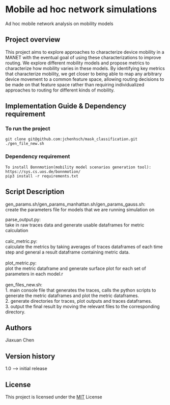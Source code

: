 # Mobile ad hoc network simulations
Ad hoc mobile network analysis on mobility models 

## Project overview
This project aims to explore approaches to characterize device mobility in a MANET with the eventual goal of using these characterizations to improve routing. We explore different mobility models and propose metrics to characterize how mobility varies in these models. By identifying key metrics that characterize mobility, we get closer to being able to map any arbitrary device movement to a common feature space, allowing routing decisions to be made on that feature space rather than requiring individualized approaches to routing for different kinds of mobility.


## Implementation Guide & Dependency requirement
  ### To run the project
    git clone git@github.com:jchenhsch/mask_classification.git 
    ./gen_file_new.sh

  ### Dependency requirement
  
    To install Bonnmotion(mobility model scenarios generation tool): 
    https://sys.cs.uos.de/bonnmotion/
    pip3 install -r requirements.txt 
    
## Script Description
gen_params.sh/gen_params_manhattan.sh/gen_params_gauss.sh: <br/>
create the parameters file for models that we are running simulation on

parse_output.py: <br/> 
    take in raw traces data and generate usable dataframes for metric calculation<br/> 
 <br/> 
calc_metric.py: <br/> 
      calculate the metrics by taking averages of traces dataframes of each time step and general a result dataframe containing metric data.<br/> 
<br/> 
  plot_metric.py: <br/> 
    plot the metric dataframe and generate surface plot for each set of parameters in each model.r<br/> 
<br/> 
  gen_files_new.sh:<br/> 
    1. main console file that generates the traces, calls the python scripts to generate the metric dataframes and plot the metric dataframes.<br/> 
    2. generate directories for traces, plot outputs and traces dataframes. <br/> 
    3. output the final result by moving the relevant files to the corresponding directory. <br/> 
    
## Authors
Jiaxuan Chen

## Version history
1.0 --> initial release 

## License

This project is licensed under the [MIT](https://choosealicense.com/licenses/mit/) License
